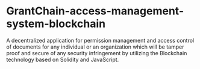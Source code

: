 # GrantChain-access-management-system-blockchain
A decentralized application for permission management and access control of documents for any individual or an organization which will be tamper proof and secure of any security infringement by utilizing the Blockchain technology based on Solidity and JavaScript.
